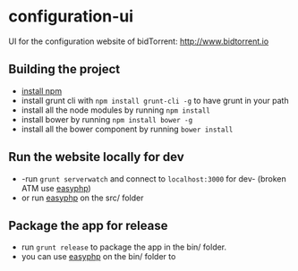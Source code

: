 # configuration-ui
UI for the configuration website of bidTorrent: http://www.bidtorrent.io

## Building the project

* [install npm](https://www.npmjs.com/#getting-started)
* install grunt cli with `npm install grunt-cli -g` to have grunt in your path
* install all the node modules by running `npm install`
* install bower by running `npm install bower -g`
* install all the bower component by running `bower install`

## Run the website locally for dev

* -run `grunt serverwatch` and connect to `localhost:3000` for dev- (broken ATM use [easyphp](http://www.easyphp.org/))
* or run [easyphp](http://www.easyphp.org/) on the src/ folder

## Package the app for release

* run `grunt release` to package the app in the bin/ folder.
* you can use [easyphp](http://www.easyphp.org/) on the bin/ folder to 